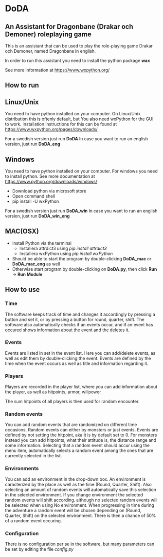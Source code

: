 # DoDA
## An Assistant for Dragonbane (Drakar och Demoner) roleplaying game

This is an assistant that can be used to play the role-playing game Drakar och Demoner,
named Dragonbane in english.

In order to run this assistant you need to
install the python package **wax**

See more information at https://www.wxpython.org/

## How to run

## Linux/Unix

You need to have python installed on your computer.
On Linux/Unix distribution this is oftenly default, but 
You also need wxPython for the GUI to work. Installation instructions
for this can be found at https://www.wxpython.org/pages/downloads/

For a swedish version just run **DoDA**
In case you want to run an english version, just run **DoDA_eng**

## Windows

You need to have python installed on your computer.
For windows you need to install python. See more documentation at https://www.python.org/downloads/windows/
* Download python via microsoft store
* Open command shell
* pip install -U wxPython

For a swedish version just run **DoDA_win**
In case you want to run an english version, just run **DoDA_win_eng**

## MAC(OSX)

* Install Python via the terminal
  * Installera attrdict3 using *pip install attrdict3*
  * Installera wxPython using *pip install wxPython*
* Should be able to start the program by double-clicking **DoDA_mac** or **DoDA_mac_eng** as well
* Otherwise start program by double-clicking on **DoDA.py**, then click **Run** -> **Run Module**



## How to use

### Time

The software keeps track of time and changes it accordingly by pressing a button and set it, or by pressing
a button for round, quarter, shift.
The software also automatically checks if an events occur, and if an event has occured shows information
about the event and the deletes it.

### Events

Events are listed in set in the event list. Here you can add/delete events, as well as edit them by double-clicking
the event.
Events are defined by the time when the event occurs as well as title and information regarding it.

### Players

Players are recorded in the player list, where you can add information about the player, as well
as hitpoints, armor, willpower

The sum hitpoints of all players is then used for random encounter.

### Random events

You can add random events that are randomized on different time occasions.
Random events can either by monsters or just events.
Events are defined by not setting the hitpoint, aka it is by default set to 0.
For monsters instead you can add hitpoints, what their attitude is, the distance range  and some information.
Selecting that a random event should accur using the menu item, automatically selects a random event among
the ones that are currently selected in the list.

### Environments

You can add an environment in the drop-down box. An environment is caracterized by the place as well as the
time (Round, Quarter, Shift).
Also selecting an amount of random events will automatically save this selection in the selected environment.
If you change environment the selected random events will shift according. although no selected random events
will be selected when using No environment.
When progressing in time during the adventure a random event will be chosen depending on (Round, Quarter, Shift)
on the selected environment.
There is then a chance of 50% of a random event occuring.

### Configuration

There is no configuration per se in the software, but many parameters can be set by editing the
file *config.py*
 
